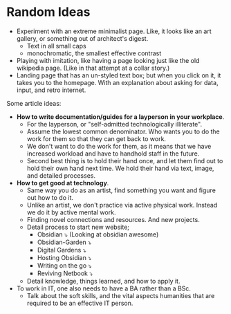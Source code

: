 # Random Ideas

- Experiment with an extreme minimalist page. Like, it looks like an art gallery, or something out of architect's digest. 
	- Text in all small caps 
	- monochromatic, the smallest effective contrast
- Playing with imitation, like having a page looking just like the old wikipedia page. (Like in that attempt at a collar story.)
- Landing page that has an un-styled text box; but when you click on it, it takes you to the homepage. With an explanation about asking for data, input, and retro internet.

Some article ideas:

- **How to write documentation/guides for a layperson in your workplace**.
  - For the layperson, or "self-admitted technologically illiterate".
  - Assume the lowest common denominator. Who wants you to do the work for them so that they can get back to work.
  - We don't want to do the work for them, as it means that we have increased workload and have to handhold staff in the future.
  - Second best thing is to hold their hand once, and let them find out to hold their own hand next time. We hold their hand via text, image, and detailed processes.
- **How to get good at technology**.
  - Same way you do as an artist, find something you want and figure out how to do it.
  - Unlike an artist, we don't practice via active physical work. Instead we do it by active mental work.
  - Finding novel connections and resources. And new projects.
  - Detail process to start new website;
	- Obsidian ⤵ (Looking at obsidian awesome)
	- Obsidian-Garden ⤵
	- Digital Gardens ⤵
	- Hosting Obsidian ⤵
	- Writing on the go ⤵
	- Reviving Netbook ⤵
  - Detail knowledge, things learned, and how to apply it.
- To work in IT, one also needs to have a BA rather than a BSc. 
  - Talk about the soft skills, and the vital aspects humanities that are required to be an effective IT person.